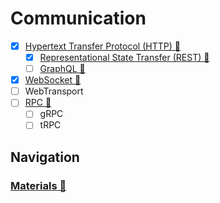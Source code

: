 # Communication

- [x] [Hypertext Transfer Protocol (HTTP) 📂](./http/readme.md)
  - [x] [Representational State Transfer (REST) 📂](./architecture/REST/readme.md)
  - [ ] [GraphQL 📂](./architecture/graphql/readme.md)
- [x] [WebSocket 📂](./websocket/readme.md)
- [ ] WebTransport
- [ ] [RPC 📂](./RPC/readme.md)
  - [ ] gRPC
  - [ ] tRPC

## Navigation

### [Materials 📂](./materials.md)
